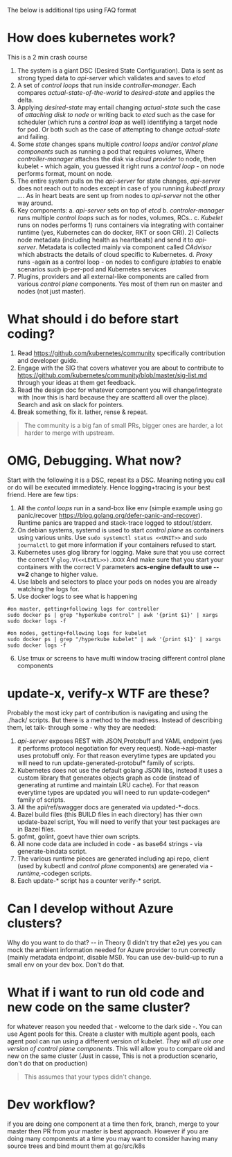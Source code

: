 The below is additional tips using FAQ format

 
# How does kubernetes work?

This is a 2 min crash course 

1. The system is a giant DSC (Desired State Configuration). Data is sent as strong typed data to *api-server* which validates and saves to *etcd*
2. A set of *control loops* that run inside *controller-manager*. Each compares *actual-state-of-the-world* to *desired-state* and applies the delta. 
3. Applying *desired-state* may entail changing *actual-state* such the case of *attaching disk to node* or writing back to *etcd* such as the case for scheduler (which runs a *control loop* as well) identifying a target node for pod. Or both such as the case of attempting to change *actual-state* and failing.
4. Some *state* changes spans multiple *control loops* and/or *control plane components* such as running a pod that requires volumes, Where *controller-manager* attaches the disk via *cloud provider* to node, then kubelet - which again, you guessed it right runs a *control loop* - on node performs format, mount on node. 
5. The entire system pulls on the *api-server* for state changes, *api-server* does not reach out to nodes except in case of you running *kubectl proxy ...*. As in heart beats are sent up from nodes to *api-server* not the other way around.
6. Key components:
  a. *api-server* sets on top of *etcd*
  b. *controler-manager* runs multiple *control loops* such as for nodes, volumes, RCs..
  c. *Kubelet* runs on nodes performs 1) runs containers via integrating with container runtime (yes, Kubernetes can do docker, RKT or soon CRI). 2) Collects node metadata (including health as heartbeats) and send it to *api-server*. Metadata is collected mainly via component called *CAdvisor* which abstracts the details of cloud specific to Kubernetes.
  d. *Proxy* runs -again as a control loop - on nodes to configure *iptables* to enable scenarios such ip-per-pod and Kubernetes services
7. Plugins, providers and all external-like components are called from various *control plane* components. Yes most of them run on master and nodes (not just master).

# What should i do before start coding?

1. Read https://github.com/kubernetes/community specifically contribution and developer guide.
2. Engage with the SIG that covers whatever you are about to contribute to https://github.com/kubernetes/community/blob/master/sig-list.md through your ideas at them get feedback.
3. Read the design doc for whatever component you will change/integrate with (now this is hard because they are scatterd all over the place). Search and ask on slack for pointers.
4. Break something, fix it. lather, rense & repeat.

> The community is a big fan of small PRs, bigger ones are harder, a lot harder to merge with upstream. 

# OMG, Debugging. What now?

Start with the following it is a DSC, repeat its a DSC. Meaning noting you call or do will be executed immediately. Hence logging+tracing is your best friend. Here are few tips:

1. All the *contol loops* run in a sand-box like env (simple example using go panic/recover https://blog.golang.org/defer-panic-and-recover). Runtime panics are trapped and stack-trace logged to stdout/stderr.
2. On debian systems, systemd is used to start *control plane* as containers using various units. Use ``` sudo systemctl status <<UNIT>> ``` and ``` sudo journalctl ``` to get more information if your containers refused to start.
3. Kubernetes uses glog library for logging. Make sure that you use correct the correct V ``` glog.V(<<LEVEL>>).XXXX ``` And make sure that you start your containers with the correct V parameters **acs-engine default to use --v=2** change to higher value. 
4. Use labels and selectors to place your pods on nodes you are already watching the logs for.
5. Use docker logs to see what is happening 

```
#on master, getting+following logs for controller
sudo docker ps | grep "hyperkube control" | awk '{print $1}' | xargs sudo docker logs -f

#on nodes, getting+following logs for kubelet 
sudo docker ps | grep "/hyperkube kubelet" | awk '{print $1}' | xargs sudo docker logs -f
```
6. Use tmux or screens to have multi window tracing different control plane components

# update-x, verify-x WTF are these?

Probably the most icky part of contribution is navigating and using the ./hack/ scripts. But there is a method to the madness. Instead of describing them, let talk- through some - why they are needed:

1. *api-server* exposes REST with JSON,Protobuff and YAML endpoint (yes it performs protocol negotiation for every request). Node->api-master uses protobuff only. For that reason everytime types are updated you will need to run update-generated-protobuf* family of scripts. 
2. Kubernetes does not use the default golang JSON libs, instead it uses a custom library that generates objects graph as code (instead of generating at runtime and maintain LRU cache). For that reason everytime types are updated you will need to run update-codegen* family of scripts. 
3. All the api/ref/swagger docs are generated via updated-*-docs. 
4. Bazel build files (this BUILD files in each directory) has thier own update-bazel script, You will need to verify that your test packages are in Bazel files. 
5. gofmt, golint, goevt have thier own scripts. 
6. All none code data are included in code - as base64 strings - via generate-bindata script.
7. The various runtime pieces are generated including api repo, client (used by kubectl and *control plane* components) are generated  via *-runtime,*-codegen scripts. 
8. Each update-* script has a counter verify-* script. 

# Can I develop without Azure clusters? 

Why do you want to do that? -- in Theory (I didn't try that e2e) yes you can mock the ambient information needed for Azure provider to run correctly (mainly metadata endpoint, disable MSI). You can use dev-build-up to run a small env on your dev box. Don't do that. 

# What if i want to run old code and new code on the same cluster?

for whatever reason you needed that - welcome to the dark side -. You can use Agent pools for this. Create a cluster with multiple agent pools, each agent pool can run using a different version of kubelet. *They will all use one version of control plane components*. This will allow you to compare old and new on the same cluster (Just in casse, This is not a production scenario, don't do that on production)

> This assumes that your types didn't change.

# Dev workflow? 

if you are doing one component at a time then fork, branch, merge to your master then PR from your master is best approach. However if you are doing many components at a time you may want to consider having many source trees and bind mount them at go/src/k8s 


